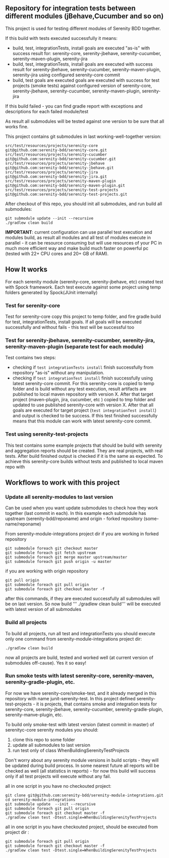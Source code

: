 ## Repository for integration tests between different modules (jBehave,Cucumber and so on)  

This project is used for testing different modules of Serenity BDD together.

If this build with tests executed successfully it means: 
 - build, test, integrationTests, install goals are executed "as-is" with success result for: serenity-core, serenity-jbehave, serenity-cucumber, serenity-maven-plugin, serenity-jira
 - build, test, integrationTests, install goals are executed with success result for serenity-jbehave, serenity-cucumber, serenity-maven-plugin, serenity-jira using configured serenity-core commit
 - build, test goals are executed goals are executed with success for test projects (smoke tests) against configured version of serenity-core, serenity-jbehave, serenity-cucumber, serenity-maven-plugin, serenity-jira

If this build failed - you can find gradle report with exceptions and descriptions for each failed module/test

As result all submodules will be tested against one version to be sure that all works fine. 

This project contains git submodules in last working-well-together version:

```
src/test/resources/projects/serenity-core           git@github.com:serenity-bdd/serenity-core.git
src/test/resources/projects/serenity-cucumber       git@github.com:serenity-bdd/serenity-cucumber.git
src/test/resources/projects/serenity-jbehave        git@github.com:serenity-bdd/serenity-jbehave.git
src/test/resources/projects/serenity-jira           git@github.com:serenity-bdd/serenity-jira.git
src/test/resources/projects/serenity-maven-plugin   git@github.com:serenity-bdd/serenity-maven-plugin.git
src/test/resources/projects/serenity-test-projects  git@github.com:serenity-bdd/serenity-test-projects.git
```

After checkout of this repo, you should init all submodules, and run build all submodules: 

```
git submodule update --init --recursive
./gradlew clean build
```

**IMPORTANT**:
current configuration can use parallel test execution and modules build, as result all modules and all test of modules execute in parallel - it can be resource consuming but will use resources of your PC in much more efficient way and make build much faster on powerful pc (tested with 22+ CPU cores and 20+ GB of RAM). 

## How It works

For each serenity module (serenity-core, serenity-jbehave, etc) created test with Spock framework. Each test execute against some project using temp folders generated by Spock(JUnit internally)

### Test for serenity-core
Test for serenity-core copy this project to temp folder, and fire gradle build for test, integrationTests, install goals. If all goals will be executed successfully and without fails - this test will be successful too

### Test for serenity-jbehave, serenity-cucumber, serenity-jira, serenity-maven-plugin (separate test for each module)
Test contains two steps:
 - checking if `test integrationTests install` finish successfully from repository "as-is" without any manipulation.
 - checking if `test integrationTest install` finish successfully using latest serenity-core commit. For this serenity-core is copied to temp folder and is build without any test execution, result artifacts are published to local maven repository with version X. After that target project (maven-plugin, jira, cucumber, etc ) copied to tmp folder and updated to use published serenity-core with version X. After that all goals are executed for target project (`test integrationTest install`) and output is checked to be success. If this test finished successfully means that this module can work with latest serenity-core commit.

### Test using serenity-test-projects
This test contains some example projects that should be build with serenity and aggregation reports should be created. They are real projects, with real tests. After build finished output is checked if it is the same as expected. To achieve this serenity-core builds without tests and published to local maven repo with  


## Workflows to work with this project

### Update all serenity-modules to last version
Can be used when you want update submodules to check how they work together (last commit in each). In this example each submodule has upstream (serenity-bdd/reponame) amd origin - forked repository (some-name/reponame)

From serenity-module-integrations project dir if you are working in forked repository
```
git submodule foreach git checkout master
git submodule foreach git fetch upstream
git submodule foreach git merge master upstream/master
git submodule foreach git push origin -u master

```
if you are working with origin repository

```
git pull origin
git submodule foreach git pull origin
git submodule foreach git checkout master -f
```

after this commands, if they are executed successfully all submodules will be on last version. So now build ''' ./gradlew clean build''' will be executed with latest version of all submodules

### Build all projects

To build all projects, run all test and integrationTests you should execute only one command from serenity-module-integrations project dir:

```
./gradlew clean build
```

now all projects are build, tested and worked well (at current version of submodules off-cause). Yes it so easy!

### Run smoke tests with latest serenity-core, serenity-maven, serenity-gradle-plugin, etc.

For now we have serenity-core/smoke-test, and it already merged in this repository with name junit-serenity-test.
In this project defined serenity-test-projects - it is projects, that contains smoke and integration tests for serenity-core, serenity-jbehave, serenity-cucumber, serenity-gradle-plugin, serenity-manve-plugin, etc.  
 
To build only smoke-test with latest version (latest commit in master) of serenityc-core serenity modules you should:

 1. clone this repo to some folder
 2. update all submodules to last version
 3. run test only of class WhenBuildingSerenityTestProjects

Don't worry about any serenity module versions in build scripts - they will be updated during build process. 
In some nearest future all reports will be checked as well (all statistics in reports) - for now this build will success only if all test projects will execute without any fail.

all in one script in you have no checkouted project:
```
git clone git@github.com:serenity-bdd/serenity-module-integrations.git 
cd serenity-module-integrations
git submodule update  --init --recursive
git submodule foreach git pull origin
git submodule foreach git checkout master -f
./gradlew clean test -Dtest.single=WhenBuildingSerenityTestProjects
```

all in one script in you have checkouted project, should be executed from project dir :
```
git submodule foreach git pull origin
git submodule foreach git checkout master -f
./gradlew clean test -Dtest.single=WhenBuildingSerenityTestProjects
```


    
    
